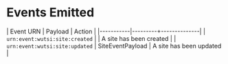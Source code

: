 # Events Emitted

| Event URN | Payload | Action       |
|-----------|---------+--------------|
| `urn:event:wutsi:site:created` | [](https://github.com/wutsi/site-sdk-kotlin/blob/master/src/main/kotlin/com/wutsi/site/event/SiteEventPayload.kt) | A site has been created |
| `urn:event:wutsi:site:updated` | SiteEventPayload | A site has been updated |



